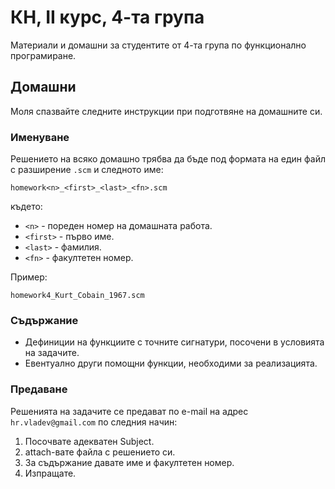 # КН, II курс, 4-та група

Материали и домашни за студентите от 4-та група по функционално програмиране.

## Домашни

Моля спазвайте следните инструкции при подготвяне на домашните си.

### Именуване

Решението на всяко домашно трябва да бъде под формата на един файл с разширение
`.scm` и следното име:

```
homework<n>_<first>_<last>_<fn>.scm
```

където:

* `<n>` - пореден номер на домашната работа.
* `<first>` - първо име.
* `<last>` - фамилия.
* `<fn>` - факултетен номер.

Пример:

```
homework4_Kurt_Cobain_1967.scm
```

### Съдържание

* Дефиниции на функциите с точните сигнатури, посочени в условията на задачите.
* Евентуално други помощни функции, необходими за реализацията.

### Предаване

Решенията на задачите се предават по e-mail на адрес `hr.vladev@gmail.com`
по следния начин:

1. Посочвате адекватен Subject.
2. attach-вате файла с решението си.
3. За съдържание давате име и факултетен номер.
4. Изпращате.
